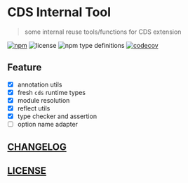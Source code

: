 # CDS Internal Tool

> some internal reuse tools/functions for CDS extension 

[![npm](https://img.shields.io/npm/v/cds-internal-tool)](https://www.npmjs.com/package/cds-internal-tool)
![license](https://img.shields.io/npm/l/cds-internal-tool)
![npm type definitions](https://img.shields.io/npm/types/cds-internal-tool)
[![codecov](https://codecov.io/gh/Soontao/cds-internal-tool/branch/main/graph/badge.svg?token=upomv9gmft)](https://codecov.io/gh/Soontao/cds-internal-tool)

## Feature

- [x] annotation utils
- [x] fresh `cds` runtime types
- [x] module resolution
- [x] reflect utils
- [x] type checker and assertion
- [ ] option name adapter

## [CHANGELOG](./CHANGELOG.md)

## [LICENSE](./LICENSE)
